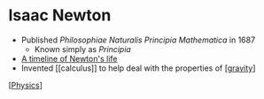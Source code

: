 # Isaac Newton

- Published _Philosophiae Naturalis Principia Mathematica_ in 1687
  - Known simply as _Principia_
- [A timeline of Newton's life](https://www.bbc.co.uk/teach/isaac-newton-the-man-who-discovered-gravity/zh8792p)
- Invented [[calculus]] to help deal with the properties of [[gravity]]

[[Physics]]

[//begin]: # "Autogenerated link references for markdown compatibility"
[gravity]: gravity "Gravity"
[Physics]: physics "Physics"
[//end]: # "Autogenerated link references"